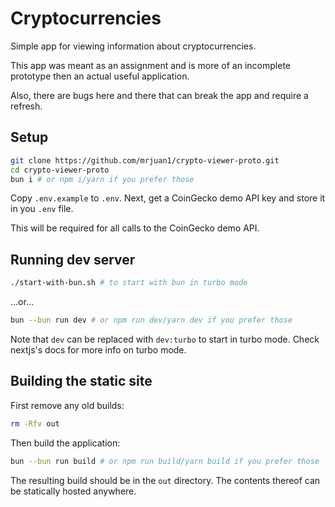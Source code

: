 # Cryptocurrencies

Simple app for viewing information about cryptocurrencies.

This app was meant as an assignment and is more of an incomplete prototype then an actual useful application.

Also, there are bugs here and there that can break the app and require a refresh.

## Setup

```sh
git clone https://github.com/mrjuan1/crypto-viewer-proto.git
cd crypto-viewer-proto
bun i # or npm i/yarn if you prefer those
```

Copy `.env.example` to `.env`. Next, get a CoinGecko demo API key and store it in you `.env` file.

This will be required for all calls to the CoinGecko demo API.

## Running dev server

```sh
./start-with-bun.sh # to start with bun in turbo mode

```

...or...

```sh
bun --bun run dev # or npm run dev/yarn dev if you prefer those
```

Note that `dev` can be replaced with `dev:turbo` to start in turbo mode. Check nextjs's docs for more info on turbo mode.

## Building the static site

First remove any old builds:

```sh
rm -Rfv out
```

Then build the application:

```sh
bun --bun run build # or npm run build/yarn build if you prefer those
```

The resulting build should be in the `out` directory. The contents thereof can be statically hosted anywhere.
